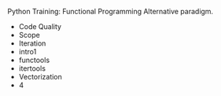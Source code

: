 Python Training: Functional Programming
Alternative paradigm.
- Code Quality
- Scope
- Iteration
- intro1
- functools
- itertools
- Vectorization
- 4
